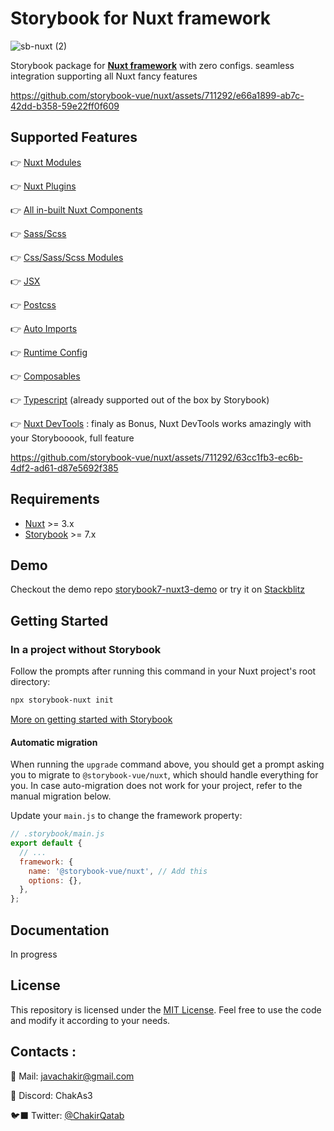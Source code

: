 # Storybook for Nuxt framework <!-- omit in toc -->


![sb-nuxt (2)](https://github.com/storybook-vue/nuxt/assets/711292/6cd06c77-1b6e-4a45-9666-a97d091a27c0)


Storybook package for [**Nuxt framework**](https://nuxt.com/) with zero configs. seamless integration supporting all Nuxt fancy features 



https://github.com/storybook-vue/nuxt/assets/711292/e66a1899-ab7c-42dd-b358-59e22ff0f609



## Supported Features

👉 [Nuxt Modules](#nuxts-image-component)

👉 [Nuxt Plugins](#nuxt-font-optimization)

👉 [All in-built Nuxt Components](#nuxt-components)

👉 [Sass/Scss](#sassscss)

👉 [Css/Sass/Scss Modules](#csssassscss-modules)

👉 [ JSX ](#styled-jsx)

👉 [Postcss](#postcss)

👉 [Auto Imports](#auto-imports)

👉 [Runtime Config](#runtime-config)

👉 [Composables](#composables)

👉 [Typescript](#typescript) (already supported out of the box by Storybook)

👉 [Nuxt DevTools](https://devtools.nuxtjs.org/) : finaly as Bonus, Nuxt DevTools works amazingly with your Storybooook, full feature


https://github.com/storybook-vue/nuxt/assets/711292/63cc1fb3-ec6b-4df2-ad61-d87e5692f385



## Requirements

- [Nuxt](https://nuxt.com/) >= 3.x
- [Storybook](https://storybook.js.org/) >= 7.x

## Demo 

Checkout the demo repo [storybook7-nuxt3-demo](https://github.com/storybook-vue/storybook-nuxt-demo)
or  try it on [Stackblitz](https://stackblitz.com/~/github.com/storybook-vue/storybook-nuxt-demo)

## Getting Started

### In a project without Storybook

Follow the prompts after running this command in your Nuxt project's root directory:

```bash
npx storybook-nuxt init
```

[More on getting started with Storybook](https://storybook.js.org/docs/vue3/get-started/install)

#### Automatic migration

When running the `upgrade` command above, you should get a prompt asking you to migrate to `@storybook-vue/nuxt`, which should handle everything for you. In case auto-migration does not work for your project, refer to the manual migration below.



Update your `main.js` to change the framework property:

```js
// .storybook/main.js
export default {
  // ...
  framework: {
    name: '@storybook-vue/nuxt', // Add this
    options: {},
  },
};
```

## Documentation

In progress

## License

This repository is licensed under the [MIT License](LICENSE). Feel free to use the code and modify it according to your needs.

## Contacts :

🔖 Mail: javachakir@gmail.com

💬 Discord: ChakAs3

🐦‍⬛ Twitter: [@ChakirQatab](https://twitter.com/ChakirQatab)

